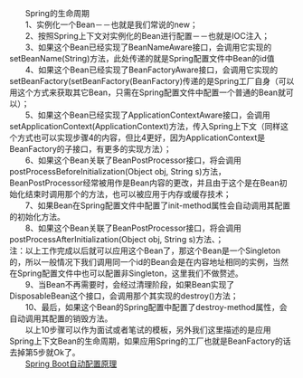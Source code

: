 &emsp;&emsp;Spring的生命周期<br/>
&emsp;&emsp;1、实例化一个Bean－－也就是我们常说的new；<br/>
&emsp;&emsp;2、按照Spring上下文对实例化的Bean进行配置－－也就是IOC注入；<br/>
&emsp;&emsp;3、如果这个Bean已经实现了BeanNameAware接口，会调用它实现的setBeanName(String)方法，此处传递的就是Spring配置文件中Bean的id值<br/>
&emsp;&emsp;4、如果这个Bean已经实现了BeanFactoryAware接口，会调用它实现的setBeanFactory(setBeanFactory(BeanFactory)传递的是Spring工厂自身（可以用这个方式来获取其它Bean，只需在Spring配置文件中配置一个普通的Bean就可以）；<br/>
&emsp;&emsp;5、如果这个Bean已经实现了ApplicationContextAware接口，会调用setApplicationContext(ApplicationContext)方法，传入Spring上下文（同样这个方式也可以实现步骤4的内容，但比4更好，因为ApplicationContext是BeanFactory的子接口，有更多的实现方法）；<br/>
&emsp;&emsp;6、如果这个Bean关联了BeanPostProcessor接口，将会调用postProcessBeforeInitialization(Object obj, String s)方法，BeanPostProcessor经常被用作是Bean内容的更改，并且由于这个是在Bean初始化结束时调用那个的方法，也可以被应用于内存或缓存技术；<br/>
&emsp;&emsp;7、如果Bean在Spring配置文件中配置了init-method属性会自动调用其配置的初始化方法。<br/>
&emsp;&emsp;8、如果这个Bean关联了BeanPostProcessor接口，将会调用postProcessAfterInitialization(Object obj, String s)方法、；<br/>
注：以上工作完成以后就可以应用这个Bean了，那这个Bean是一个Singleton的，所以一般情况下我们调用同一个id的Bean会是在内容地址相同的实例，当然在Spring配置文件中也可以配置非Singleton，这里我们不做赘述。<br/>
&emsp;&emsp;9、当Bean不再需要时，会经过清理阶段，如果Bean实现了DisposableBean这个接口，会调用那个其实现的destroy()方法；<br/>
&emsp;&emsp;10、最后，如果这个Bean的Spring配置中配置了destroy-method属性，会自动调用其配置的销毁方法。<br/>
&emsp;&emsp;以上10步骤可以作为面试或者笔试的模板，另外我们这里描述的是应用Spring上下文Bean的生命周期，如果应用Spring的工厂也就是BeanFactory的话去掉第5步就Ok了。<br/>
&emsp;&emsp;[Spring Boot自动配置原理](https://www.jianshu.com/p/f14aea146aad)
